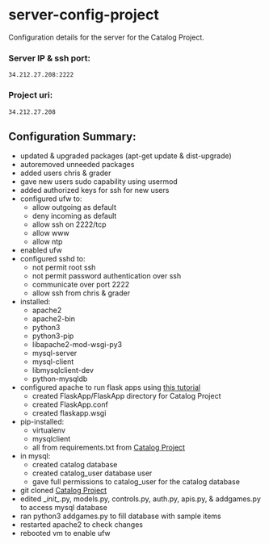 # server-config-project
Configuration details for the server for the Catalog Project.

### Server IP & ssh port:

    34.212.27.208:2222

### Project uri:

    34.212.27.208
    
## Configuration Summary:
- updated & upgraded packages (apt-get update & dist-upgrade)
- autoremoved unneeded packages
- added users chris & grader
- gave new users sudo capability using usermod
- added authorized keys for ssh for new users
- configured ufw to:
    - allow outgoing as default 
    - deny incoming as default
    - allow ssh on 2222/tcp
    - allow www
    - allow ntp
- enabled ufw
- configured sshd to:
    - not permit root ssh
    - not permit password authentication over ssh
    - communicate over port 2222
    - allow ssh from chris & grader
- installed:
    - apache2
    - apache2-bin
    - python3
    - python3-pip
    - libapache2-mod-wsgi-py3
    - mysql-server
    - mysql-client
    - libmysqlclient-dev
    - python-mysqldb
- configured apache to run flask apps using [this tutorial](https://www.digitalocean.com/community/tutorials/how-to-deploy-a-flask-application-on-an-ubuntu-vps)
    - created FlaskApp/FlaskApp directory for Catalog Project
    - created FlaskApp.conf
    - created flaskapp.wsgi
- pip-installed:
    - virtualenv
    - mysqlclient
    - all from requirements.txt from [Catalog Project](https://github.com/satetheus/CatalogProject)
- in mysql:
    - created catalog database
    - created catalog_user database user
    - gave full permissions to catalog_user for the catalog database
- git cloned [Catalog Project](https://github.com/satetheus/CatalogProject)
- edited \__init\__.py, models.py, controls.py, auth.py, apis.py, & addgames.py to access mysql database
- ran python3 addgames.py to fill database with sample items
- restarted apache2 to check changes
- rebooted vm to enable ufw
